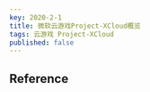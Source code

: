 ```yaml
---
key: 2020-2-1
title: 微软云游戏Project-XCloud概览
tags: 云游戏 Project-XCloud
published: false
---
```




## Reference

[](https://www.digitaltrends.com/gaming/microsoft-xcloud-price-beta-release-date/)
